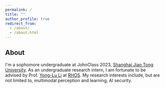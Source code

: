 ```yaml
---
permalink: /
title: ""
author_profile: true
redirect_from: 
  - /about/
  - /about.html
---
```








## About

I'm a sophomore undergraduate at JohnClass 2023, [Shanghai Jiao Tong University](https://en.sjtu.edu.cn/). As an undergraduate research intern, I am fortunate to be advised by Prof. [Yong-Lu Li](https://dirtyharrylyl.github.io/) at [RHOS](https://mvig-rhos.com/). My research interests include, but are not limited to, multimodal perception and learning, AI security.


